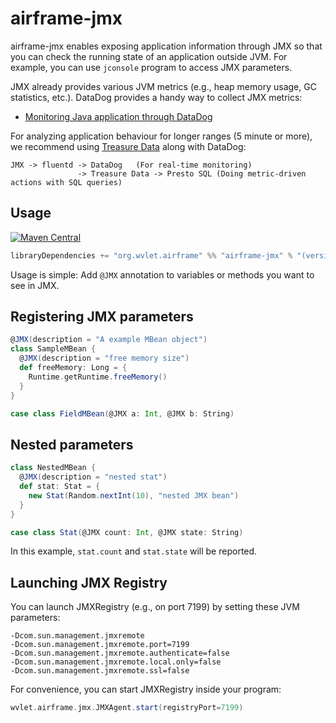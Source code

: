 airframe-jmx
====

airframe-jmx enables exposing application information through JMX so that you can check the running state of an application outside JVM. For example, you can
use `jconsole` program to access JMX parameters.

JMX already provides various JVM metrics (e.g., heap memory usage, GC statistics, etc.). DataDog provides a handy way to collect JMX metrics:

 * [Monitoring Java application through DataDog](http://docs.datadoghq.com/integrations/java/)

For analyzing application behaviour for longer ranges (5 minute or more), we recommend using [Treasure Data](treasuredata.com) along with DataDog:
```
JMX -> fluentd -> DataDog   (For real-time monitoring)
               -> Treasure Data -> Presto SQL (Doing metric-driven actions with SQL queries)
```

## Usage

[![Maven Central](https://maven-badges.herokuapp.com/maven-central/org.wvlet.airframe/airframe-jmx_2.12/badge.svg)](https://maven-badges.herokuapp.com/maven-central/org.wvlet.airframe/airframe-jmx_2.12/)

```scala
libraryDependencies += "org.wvlet.airframe" %% "airframe-jmx" % "(version)"
```

Usage is simple: Add `@JMX` annotation to variables or methods you want to see in JMX.


## Registering JMX parameters
```scala
@JMX(description = "A example MBean object")
class SampleMBean {
  @JMX(description = "free memory size")
  def freeMemory: Long = {
    Runtime.getRuntime.freeMemory()
  }
}
```

```scala
case class FieldMBean(@JMX a: Int, @JMX b: String)
```

## Nested parameters

```scala
class NestedMBean {
  @JMX(description = "nested stat")
  def stat: Stat = {
    new Stat(Random.nextInt(10), "nested JMX bean")
  }
}

case class Stat(@JMX count: Int, @JMX state: String)
```
In this example, `stat.count` and `stat.state` will be reported.


## Launching JMX Registry

You can launch JMXRegistry (e.g., on port 7199) by setting these JVM parameters:
```
-Dcom.sun.management.jmxremote
-Dcom.sun.management.jmxremote.port=7199
-Dcom.sun.management.jmxremote.authenticate=false
-Dcom.sun.management.jmxremote.local.only=false
-Dcom.sun.management.jmxremote.ssl=false
```

For convenience, you can start JMXRegistry inside your program:

```scala
wvlet.airframe.jmx.JMXAgent.start(registryPort=7199)
```
